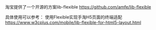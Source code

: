 淘宝提供了一个开源的方案lib-flexible
https://github.com/amfe/lib-flexible


具体使用可以参考：
使用Flexible实现手淘H5页面的终端适配
https://www.w3cplus.com/mobile/lib-flexible-for-html5-layout.html